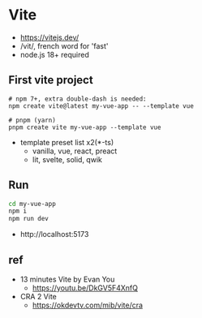 # Vite
* https://vitejs.dev/
* /vit/, french word for 'fast'
* node.js 18+ required

## First vite project
```
# npm 7+, extra double-dash is needed:
npm create vite@latest my-vue-app -- --template vue

# pnpm (yarn)
pnpm create vite my-vue-app --template vue
```

* template preset list x2(*-ts)
  * vanilla, vue, react, preact
  * lit, svelte, solid, qwik

## Run
```sh
cd my-vue-app
npm i
npm run dev
```
* http://localhost:5173

## ref
* 13 minutes Vite by Evan You
  * https://youtu.be/DkGV5F4XnfQ
* CRA 2 Vite
  * https://okdevtv.com/mib/vite/cra
